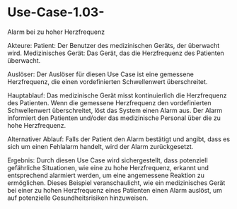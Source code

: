 # Use-Case-1.03-
Alarm bei zu hoher Herzfrequenz

Akteure:
Patient: Der Benutzer des medizinischen Geräts, der überwacht wird.
Medizinisches Gerät: Das Gerät, das die Herzfrequenz des Patienten überwacht.

Auslöser:
Der Auslöser für diesen Use Case ist eine gemessene Herzfrequenz, die einen vordefinierten Schwellenwert überschreitet.

Hauptablauf:
Das medizinische Gerät misst kontinuierlich die Herzfrequenz des Patienten.
Wenn die gemessene Herzfrequenz den vordefinierten Schwellenwert überschreitet, löst das System einen Alarm aus.
Der Alarm informiert den Patienten und/oder das medizinische Personal über die zu hohe Herzfrequenz.

Alternativer Ablauf:
Falls der Patient den Alarm bestätigt und angibt, dass es sich um einen Fehlalarm handelt, wird der Alarm zurückgesetzt.

Ergebnis:
Durch diesen Use Case wird sichergestellt, dass potenziell gefährliche Situationen, wie eine zu hohe Herzfrequenz, erkannt und entsprechend alarmiert werden, um eine angemessene Reaktion zu ermöglichen.
Dieses Beispiel veranschaulicht, wie ein medizinisches Gerät bei einer zu hohen Herzfrequenz eines Patienten einen Alarm auslöst, um auf potenzielle Gesundheitsrisiken hinzuweisen.

